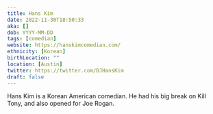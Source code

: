 ```yaml
---
title: Hans Kim
date: 2022-11-30T18:50:33
aka: []
dob: YYYY-MM-DD
tags: [comedian]
website: https://hanskimcomedian.com/
ethnicity: [Korean]
birthLocation: ""
location: [Austin]
twitter: https://twitter.com/DJHansKim
draft: false
---
```


Hans Kim is a Korean American comedian. He had his big break on Kill Tony, and also opened for Joe Rogan.